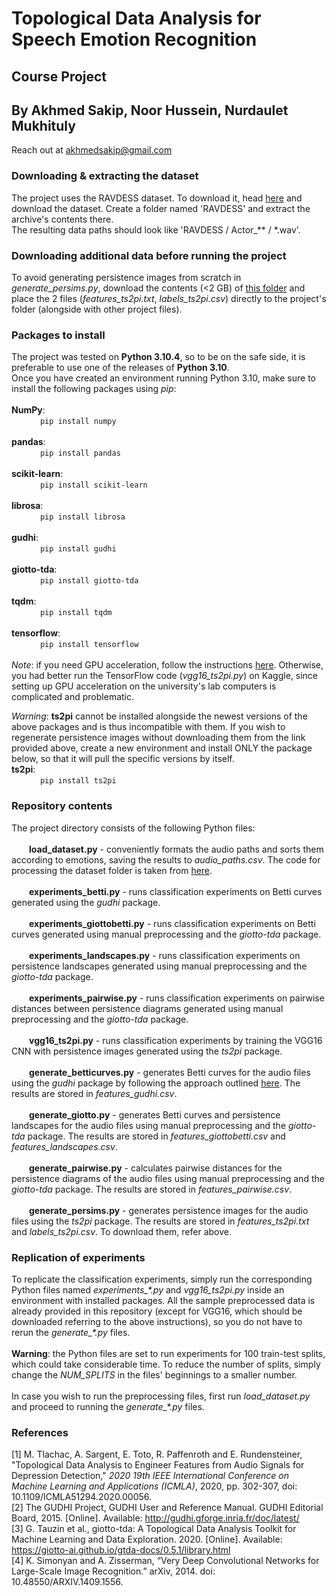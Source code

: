 # Topological Data Analysis for Speech Emotion Recognition
## Course Project
## By Akhmed Sakip, Noor Hussein, Nurdaulet Mukhituly
Reach out at akhmedsakip@gmail.com

### Downloading & extracting the dataset
The project uses the RAVDESS dataset. To download it, head [here](https://www.kaggle.com/datasets/uwrfkaggler/ravdess-emotional-speech-audio) and download the dataset. Create a folder named 'RAVDESS' and extract the archive's contents there. 
<br>The resulting data paths should look like 'RAVDESS / Actor_** / *.wav'.

### Downloading additional data before running the project
To avoid generating persistence images from scratch in *generate_persims.py*, download the contents (<2 GB) of [this folder](https://mbzuaiac-my.sharepoint.com/:f:/g/personal/akhmed_sakip_mbzuai_ac_ae/EkeSvj0lkdlBtMMjDfXpTMYBbzayUmbmsvegHDSmc1vuLQ?e=bdgJhJ) and place the 2 files (*features_ts2pi.txt*, *labels_ts2pi.csv*) directly to the project's folder (alongside with other project files).

### Packages to install
The project was tested on **Python 3.10.4**, so to be on the safe side, it is preferable to use one of the releases of **Python 3.10**.
<br>Once you have created an environment running Python 3.10, make sure to install the following packages using *pip*:
<br>
<br>**NumPy**:
<br>&emsp;&emsp;&emsp; `pip install numpy`
<br>
<br>**pandas**:
<br>&emsp;&emsp;&emsp; `pip install pandas`
<br>
<br>**scikit-learn**:
<br>&emsp;&emsp;&emsp; `pip install scikit-learn`
<br>
<br>**librosa**:
<br>&emsp;&emsp;&emsp; `pip install librosa`
<br>
<br>**gudhi**:
<br>&emsp;&emsp;&emsp; `pip install gudhi`
<br>
<br>**giotto-tda**:
<br>&emsp;&emsp;&emsp; `pip install giotto-tda`
<br>
<br>**tqdm**:
<br>&emsp;&emsp;&emsp; `pip install tqdm`
<br>
<br>**tensorflow**:
<br>&emsp;&emsp;&emsp; `pip install tensorflow`
<br>
<br>*Note*: if you need GPU acceleration, follow the instructions [here](https://www.tensorflow.org/install/pip). Otherwise, you had better run the TensorFlow code (*vgg16_ts2pi.py*) on Kaggle, since setting up GPU acceleration on the university's lab computers is complicated and problematic.
<br>

*Warning*: **ts2pi** cannot be installed alongside the newest versions of the above packages and is thus incompatible with them. If you wish to regenerate persistence images without downloading them from the link provided above, create a new environment and install ONLY the package below, so that it will pull the specific versions by itself.
<br>**ts2pi**:
<br>&emsp;&emsp;&emsp; `pip install ts2pi`
<br>

### Repository contents

The project directory consists of the following Python files:
<br>
<br>&emsp;&emsp;**load_dataset.py** - conveniently formats the audio paths and sorts them according to emotions, saving the results to *audio_paths.csv*. The code for processing the dataset folder is taken from [here](https://www.kaggle.com/code/shivamburnwal/speech-emotion-recognition).
<br>
<br>&emsp;&emsp;**experiments_betti.py** - runs classification experiments on Betti curves generated using the *gudhi* package.
<br>
<br>&emsp;&emsp;**experiments_giottobetti.py** - runs classification experiments on Betti curves generated using manual preprocessing and the *giotto-tda* package.
<br>
<br>&emsp;&emsp;**experiments_landscapes.py** - runs classification experiments on persistence landscapes generated using manual preprocessing and the *giotto-tda* package.
<br>
<br>&emsp;&emsp;**experiments_pairwise.py** - runs classification experiments on pairwise distances between persistence diagrams generated using manual preprocessing and the *giotto-tda* package.
<br>
<br>&emsp;&emsp;**vgg16_ts2pi.py** - runs classification experiments by training the VGG16 CNN with persistence images generated using the *ts2pi* package.
<br>
<br>&emsp;&emsp;**generate_betticurves.py** - generates Betti curves for the audio files using the *gudhi* package by following the approach outlined [here](https://ieeexplore.ieee.org/document/9356319). The results are stored in *features_gudhi.csv*.
<br>
<br>&emsp;&emsp;**generate_giotto.py** - generates Betti curves and persistence landscapes for the audio files using manual preprocessing and the *giotto-tda* package. The results are stored in *features_giottobetti.csv* and *features_landscapes.csv*.
<br>
<br>&emsp;&emsp;**generate_pairwise.py** - calculates pairwise distances for the persistence diagrams of the audio files using manual preprocessing and the *giotto-tda* package. The results are stored in *features_pairwise.csv*.
<br>
<br>&emsp;&emsp;**generate_persims.py** - generates persistence images for the audio files using the *ts2pi* package. The results are stored in *features_ts2pi.txt* and *labels_ts2pi.csv*. To download them, refer above.

### Replication of experiments
To replicate the classification experiments, simply run the corresponding Python files named *experiments_\*.py* and *vgg16_ts2pi.py* inside an environment with installed packages. All the sample preprocessed data is already provided in this repository (except for VGG16, which should be downloaded referring to the above instructions), so you do not have to rerun the *generate_\*.py* files.
<br><br>
**Warning**: the Python files are set to run experiments for 100 train-test splits, which could take considerable time. To reduce the number of splits, simply change the *NUM_SPLITS* in the files' beginnings to a smaller number.
<br><br>
In case you wish to run the preprocessing files, first run *load_dataset.py* and proceed to running the *generate_\*.py* files.

### References
[1] M. Tlachac, A. Sargent, E. Toto, R. Paffenroth and E. Rundensteiner, "Topological Data Analysis to Engineer Features from Audio Signals for Depression Detection," _2020 19th IEEE International Conference on Machine Learning and Applications (ICMLA)_, 2020, pp. 302-307, doi: 10.1109/ICMLA51294.2020.00056.
<br>
[2] The GUDHI Project, GUDHI User and Reference Manual. GUDHI Editorial Board, 2015. [Online]. Available: http://gudhi.gforge.inria.fr/doc/latest/
<br>
[3] G. Tauzin et al., giotto-tda: A Topological Data Analysis Toolkit for Machine Learning and Data Exploration. 2020. [Online]. Available: https://giotto-ai.github.io/gtda-docs/0.5.1/library.html
<br>
[4] K. Simonyan and A. Zisserman, “Very Deep Convolutional Networks for Large-Scale Image Recognition.” arXiv, 2014. doi: 10.48550/ARXIV.1409.1556.
